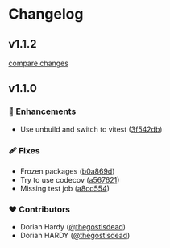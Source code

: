 # Changelog

## v1.1.2

[compare changes](https://github.com/thegostisdead/js-ini-parser/compare/v1.1.1...v1.1.2)

## v1.1.0


### 🚀 Enhancements

  - Use unbuild and switch to vitest ([3f542db](https://github.com/thegostisdead/js-ini-parser/commit/3f542db))

### 🩹 Fixes

  - Frozen packages ([b0a869d](https://github.com/thegostisdead/js-ini-parser/commit/b0a869d))
  - Try to use codecov ([a567621](https://github.com/thegostisdead/js-ini-parser/commit/a567621))
  - Missing test job ([a8cd554](https://github.com/thegostisdead/js-ini-parser/commit/a8cd554))

### ❤️  Contributors

- Dorian Hardy ([@thegostisdead](http://github.com/thegostisdead))
- Dorian HARDY ([@thegostisdead](http://github.com/thegostisdead))

